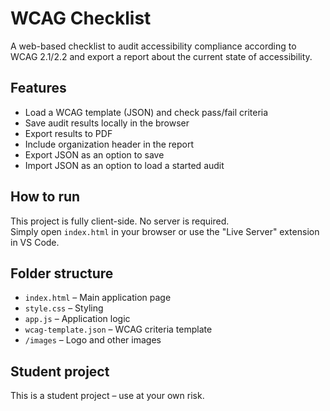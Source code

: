 # WCAG Checklist

A web-based checklist to audit accessibility compliance according to WCAG 2.1/2.2 and export a report about the current state of accessibility.

## Features
- Load a WCAG template (JSON) and check pass/fail criteria
- Save audit results locally in the browser
- Export results to PDF
- Include organization header in the report
- Export JSON as an option to save
- Import JSON as an option to load a started audit

## How to run
This project is fully client-side. No server is required.  
Simply open `index.html` in your browser or use the "Live Server" extension in VS Code.

## Folder structure
- `index.html` – Main application page
- `style.css` – Styling
- `app.js` – Application logic
- `wcag-template.json` – WCAG criteria template
- `/images` – Logo and other images

## Student project
This is a student project – use at your own risk.
